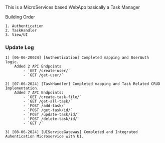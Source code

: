 This is a MicroServices based WebApp basically a Task Manager

Building Order

    1. Authentication
    2. TaskHandler
    3. View/UI


### Update Log
    1) [06-06-20024] [Authentication] Completed mapping and UserAuth logic.
        Added 2 API Endpoints
            - `GET /create-user/`  
            - `GET /get-user/`
            
    2) [07-06-2024] [TaskHandler] Completed mapping and Task Related CRUD Implementation.
        Added 7 API Endpoints:
            - `GET /create-task-file/`  
            - `GET /get-all-task/`  
            - `POST /add-task/`  
            - `POST /get-task/id/`  
            - `POST /update-task/id/`  
            - `POST /delete-task/id/`  
            - `GET /`

    3) [08-06-2024] [UIServiceGateway] Completed and Integrated Auhentication Microservice with UI.

